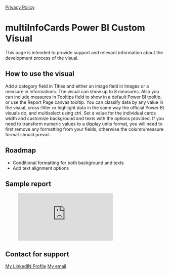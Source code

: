 [Privacy Policy](/PRIVACY)

# multiInfoCards Power BI Custom Visual

This page is intended to provide support and relevant information about the development process of the visual. 

## How to use the visual

Add a category field in Titles and either an image field in Images or a measure in Informations. The visual can show up to 8 measures. Also you can include measures in Tooltips field to show in a default Power BI tooltip, or use the Report Page canvas tooltip. You can classify data by any value in the visual, cross-filter or highlight data in the same way the official Power BI visuals do, and multiselect using ctrl. Set a value for the individual cards width and customize background and texts with the options provided. If you need to transform numeric values to a display units format, you will need to first remove any formatting from your fields, otherwise the column/measure format should prevail. 

## Roadmap

* Conditional formatting for both background and texts
* Add text alignment options

## Sample report

<figure class="video_container">
  <iframe src="https://app.powerbi.com/view?r=eyJrIjoiN2RhYmI2NmYtNjYxZC00MmRhLTkwNmEtYzM2Mjg2MzRmMTY3IiwidCI6ImI1OTFhZTU0LTMzYzItNDU4OS1iZTY2LTkwMjFhNDE5NmM3YyJ9" frameborder="0" allowfullscreen="true"> </iframe>
</figure>

## Contact for support

[My LinkedIN Profile](https://www.linkedin.com/in/francisco-daniel-souza-fernandes-a75b97b1/)
[My email](mailto:f.daniel.souza@alu.ufc.br)

